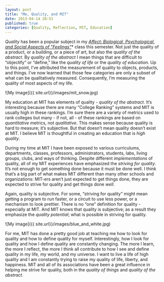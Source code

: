 ```yaml
---
layout: post
title: "Me, Quality, and MIT"
date: 2013-04-14 20:51
published: true
categories: [Quality, Reflection, MIT, Education]
---
```


_Quality_ has been a popular subject in my <a href='http://dspace.mit.edu/handle/1721.1/90376' target='_BLANK'>_Affect: Biological, Psychological, and Social Aspects of "Feelings"_</a>* class this semester. Not just the quality of a product, or a building, or a piece of art, but also the _quality of the abstract_. By _quality of the abstract_ I mean things that are difficult to “objectify” or “define,” like the _quality of life_ or the _quality of education_. Up to this point, I’ve attributed the measurement of quality to objects, products, and things. I’ve now learned that those few categories are only a subset of what can be qualitatively measured. Consequently, I’m measuring the quality of most aspects of my life. 

![My image]({{ site.url}}/images/mit_snow.jpg) 

My education at MIT has elements of quality - _quality of the abstract_. It’s interesting because there are many “College Ranking” systems and MIT is usually high in these rankings. I’m sure there are a variety of metrics used to rank colleges but many - if not, all - of these rankings are based on _quantitative_ metrics, not _qualitative_. This makes sense because quality is hard to measure; it’s subjective. But that doesn’t mean quality doesn’t exist at MIT. I believe MIT is thoughtful in creating an education that is _high quality_. 

<!-- more -->

During my time at MIT I have been exposed to various curriculums, departments, classes, professors, administrators, students, labs, living groups, clubs, and ways of thinking. Despite different _implementations_ of quality, all of my MIT experiences have emphasized the _striving for quality_. It’s not enough to get something done because it must be done well. I think that’s a big part of what makes MIT different than many other schools and organizations: MIT-ers aren’t just expected to get things done, they are expected to strive for quality and get things done _well_. 

Again, quality is subjective. For some, “striving for quality” might mean getting a program to run faster, or a circuit to use less power, or a mechanism to look prettier. There is no “one” definition for quality - especially at MIT. And MIT knows that quality is subjective; as a result they emphasize the _quality potential_; what is possible in striving for quality. 

![My image]({{ site.url}}/images/blue_and_white.jpg) 

For me, MIT has done a pretty good job at teaching me how to look for quality and how to define quality for myself. Interestingly, how I look for quality and how I define quality are constantly changing. The more I learn, the more I reflect, the more I think all contribute to how I see and define quality in my life, my world, and my universe. I want to live a life of high quality and I am constantly trying to raise my quality of life, liberty, and happiness. MIT and all of its associations have been a great influence in helping me strive for quality, both in the _quality of things_ and _quality of the abstract_.
